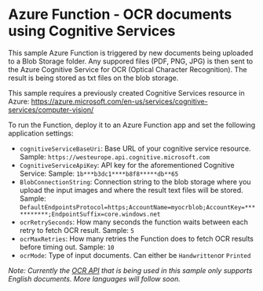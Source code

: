 # Azure Function - OCR documents using Cognitive Services

This sample Azure Function is triggered by new documents being uploaded to a Blob Storage folder. Any suppored files (PDF, PNG, JPG) is then sent to the Azure Cognitive Service for OCR (Optical Character Recognition).
The result is being stored as txt files on the blob storage.

This sample requires a previously created Cognitive Services resource in Azure: https://azure.microsoft.com/en-us/services/cognitive-services/computer-vision/

To run the Function, deploy it to an Azure Function app and set the following application settings:
- `cognitiveServiceBaseUri`: Base URL of your cognitive service resource. Sample: `https://westeurope.api.cognitive.microsoft.com`
- `CognitiveServiceApiKey`: API key for the aforementioned Cognitive Service: Sample: `1b***b3dc1****b8f8*****db**65`
- `BlobConnectionString`: Connection string to the blob storage where you upload the input images and where the result text files will be stored. Sample: `DefaultEndpointsProtocol=https;AccountName=myocrblob;AccountKey=***********;EndpointSuffix=core.windows.net`
- `ocrRetrySeconds`: How many seconds the function waits between each retry to fetch OCR result. Sample: `5`
- `ocrMaxRetries`: How many retries the Function does to fetch OCR results before timing out. Sample: `10`
- `ocrMode`: Type of input documents. Can either be `Handwritten`or `Printed`

*Note: Currently the [OCR API](https://westus.dev.cognitive.microsoft.com/docs/services/5adf991815e1060e6355ad44/operations/2afb498089f74080d7ef85eb) that is being used in this sample only supports English documents. More languages will follow soon.*
